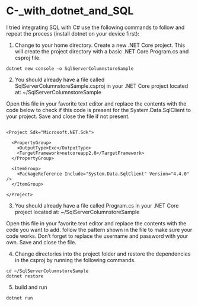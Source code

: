 # C-_with_dotnet_and_SQL

I tried integrating SQL with C# use the following commands to follow and repeat the process (install dotnet on your device first):

1. Change to your home directory. Create a new .NET Core project. This will create the project directory with a basic .NET Core Program.cs and csproj file.
```
dotnet new console -o SqlServerColumnstoreSample
```

2. You should already have a file called SqlServerColumnstoreSample.csproj in your .NET Core project located at: ~/SqlServerColumnstoreSample

Open this file in your favorite text editor and replace the contents with the code below to check if this code is present for the System.Data.SqlClient to your project. Save and close the file if not present.

```

<Project Sdk="Microsoft.NET.Sdk">

  <PropertyGroup>
    <OutputType>Exe</OutputType>
    <TargetFramework>netcoreapp2.0</TargetFramework>
  </PropertyGroup>

  <ItemGroup>
    <PackageReference Include="System.Data.SqlClient" Version="4.4.0" />
  </ItemGroup>

</Project>
```

3. You should already have a file called Program.cs in your .NET Core project located at: ~/SqlServerColumnstoreSample

Open this file in your favorite text editor and replace the contents with the code you want to add. follow the pattern shown in the file to make sure your code works. Don’t forget to replace the username and password with your own. Save and close the file.


4. Change directories into the project folder and restore the dependencies in the csproj by running the following commands.

```
cd ~/SqlServerColumnstoreSample
dotnet restore
```


5. build and run

```
dotnet run
```
